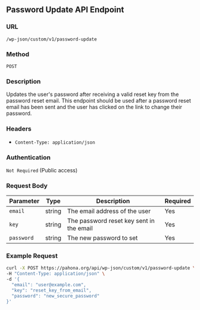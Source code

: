 ## Password Update API Endpoint

### URL
`/wp-json/custom/v1/password-update`

### Method
`POST`

### Description
Updates the user's password after receiving a valid reset key from the password reset email. This endpoint should be used after a password reset email has been sent and the user has clicked on the link to change their password.

### Headers
- `Content-Type: application/json`

### Authentication
`Not Required` (Public access)

### Request Body
| Parameter     | Type   | Description                                | Required |
|---------------|--------|--------------------------------------------|----------|
| `email`       | string | The email address of the user              | Yes      |
| `key`         | string | The password reset key sent in the email   | Yes      |
| `password`    | string | The new password to set                    | Yes      |

### Example Request
```bash
curl -X POST https://pahona.org/api/wp-json/custom/v1/password-update \
-H "Content-Type: application/json" \
-d '{
  "email": "user@example.com",
  "key": "reset_key_from_email",
  "password": "new_secure_password"
}'
```